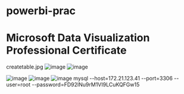 # powerbi-prac
# Microsoft Data Visualization Professional Certificate
createtable.jpg
![image](https://github.com/user-attachments/assets/d27e1ea1-9916-4d50-900b-d78b10b5c021)
![image](https://github.com/user-attachments/assets/2d4b07ac-7e27-4e2d-8f61-b98cbee93bc2)

![image](https://github.com/user-attachments/assets/0fa69017-50a2-4f32-a209-e26bb9587ab3)
![image](https://github.com/user-attachments/assets/be7ce3a5-6f66-4044-b8cd-a70e26d4fdfe)
![image](https://github.com/user-attachments/assets/af24e203-ca01-4f19-926b-d309ccd84c38)
mysql --host=172.21.123.41 --port=3306 --user=root --password=FD92INu9rM1VI9LCuKQFGw15
